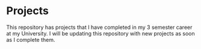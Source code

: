 # Projects
This repository has projects that I have completed in my 3 semester career at my University. I will be updating this repository with new projects as soon as I complete them.
